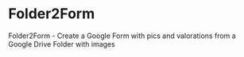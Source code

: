 # Folder2Form
Folder2Form - Create a Google Form with pics and valorations from a Google Drive Folder with images
